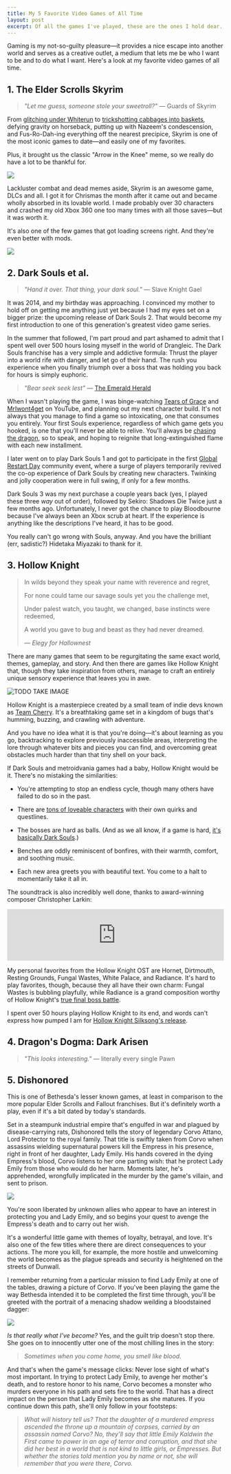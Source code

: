 ```yaml
---
title: My 5 Favorite Video Games of All Time
layout: post
excerpt: Of all the games I've played, these are the ones I hold dear. Take a look at my favorite video games of all time.
---
```


Gaming is my not-so-guilty pleasure—it provides a nice escape into another world and serves as a creative outlet, a medium that lets me be who I want to be and to do what I want. Here's a look at my favorite video games of all time.

## 1. The Elder Scrolls Skyrim

> *"Let me guess, someone stole your sweetroll?"* — Guards of Skyrim

From [glitching under Whiterun](https://www.youtube.com/watch?v=-nnp403XML0) to [trickshotting cabbages into baskets](https://www.youtube.com/watch?v=RWl-IHKsKdE), defying gravity on horseback, putting up with Nazeem's condescension, and Fus-Ro-Dah-ing everything off the nearest precipice, Skyrim is one of the most iconic games to date—and easily one of my favorites.

Plus, it brought us the classic "Arrow in the Knee" meme, so we really do have a lot to be thankful for.

![](/assets/img/posts/games/arrow-knee.jpg)

Lackluster combat and dead memes aside, Skyrim is an awesome game, DLCs and all. I got it for Chrismas the month after it came out and became wholly absorbed in its lovable world. I made probably over 30 characters and crashed my old Xbox 360 one too many times with all those saves—but it was worth it.

It's also one of the few games that got loading screens right. And they're even better with mods.

![](/assets/img/posts/games/skyrim-loading-screen.jpg)

## 2. Dark Souls et al.

> *"Hand it over. That thing, your dark soul."* — Slave Knight Gael

It was 2014, and my birthday was approaching. I convinced my mother to hold off on getting me anything just yet because I had my eyes set on a bigger prize: the upcoming release of Dark Souls 2. That would become my first introduction to one of this generation's greatest video game series.

In the summer that followed, I'm part proud and part ashamed to admit that I spent well over 500 hours losing myself in the world of Drangleic. The Dark Souls franchise has a very simple and addictive formula: Thrust the player into a world rife with danger, and let go of their hand. The rush you experience when you finally triumph over a boss that was holding you back for hours is simply euphoric.

> *"Bear seek seek lest"* — [The Emerald Herald](https://steamcommunity.com/app/236430/discussions/0/46476691759215677/)

When I wasn't playing the game, I was binge-watching [Tears of Grace](https://www.youtube.com/user/TearofGrace) and [MrIwont4get](https://www.youtube.com/user/MrIwont4get) on YouTube, and planning out my next character build. It's not always that you manage to find a game so intoxicating, one that consumes you entirely. Your first Souls experience, regardless of which game gets you hooked, is one that you'll never be able to relive. You'll always be [chasing the dragon](https://www.kotaku.com.au/2016/04/chasing-the-dragon-with-dark-souls-3/), so to speak, and hoping to reignite that long-extinguished flame with each new installment.

I later went on to play Dark Souls 1 and got to participate in the first [Global Restart Day](https://www.pcgamer.com/today-is-the-dark-souls-global-restart-day/) community event, where a surge of players temporarily revived the co-op experience of Dark Souls by creating new characters. Twinking and jolly cooperation were in full swing, if only for a few months.

Dark Souls 3 was my next purchase a couple years back (yes, I played these three *way* out of order), followed by Sekiro: Shadows Die Twice just a few months ago. Unfortunately, I never got the chance to play Bloodbourne because I've always been an Xbox scrub at heart. If the experience is anything like the descriptions I've heard, it has to be good.

You really can't go wrong with Souls, anyway. And you have the brilliant (err, sadistic?) Hidetaka Miyazaki to thank for it.

## 3. Hollow Knight

> In wilds beyond they speak your name with reverence and regret,
>
> For none could tame our savage souls yet you the challenge met,
>
> Under palest watch, you taught, we changed, base instincts were redeemed,
>
> A world you gave to bug and beast as they had never dreamed.
>
> — *Elegy for Hallownest*

There are many games that seem to be regurgitating the same exact world, themes, gameplay, and story. And then there are games like Hollow Knight that, though they take inspiration from others, manage to craft an entirely unique sensory experience that leaves you in awe.

![TODO TAKE IMAGE]()

Hollow Knight is a masterpiece created by a small team of indie devs known as [Team Cherry](https://teamcherry.com.au). It's a breathtaking game set in a kingdom of bugs that's humming, buzzing, and crawling with adventure.

And you have no idea what it is that you're doing—it's about learning as you go, backtracking to explore previously inaccessible areas, interpreting the lore through whatever bits and pieces you can find, and overcoming great obstacles much harder than that tiny shell on your back.

If Dark Souls and metroidvania games had a baby, Hollow Knight would be it. There's no mistaking the similarities:

- You're attempting to stop an endless cycle, though many others have failed to do so in the past.

- There are [tons of loveable characters](https://www.reddit.com/r/HollowKnight/comments/6h6cri/batamas_geo_anybody_have_a_favorite_bugism/) with their own quirks and questlines.

- The bosses are hard as balls. (And as we all know, if a game is hard, [it's basically Dark Souls](https://www.youtube.com/watch?v=gPrzobGAyGo).)

- Benches are oddly reminiscent of bonfires, with their warmth, comfort, and soothing music.

- Each new area greets you with beautiful text. You come to a halt to momentarily take it all in.

The soundtrack is also incredibly well done, thanks to award-winning composer Christopher Larkin:

<iframe style="border: 0; width: 100%; height: 120px;" src="https://bandcamp.com/EmbeddedPlayer/album=2306704082/size=large/bgcol=333333/linkcol=e99708/tracklist=false/artwork=small/transparent=true/" seamless><a href="http://christopherlarkin.bandcamp.com/album/hollow-knight-original-soundtrack">Hollow Knight (Original Soundtrack) by Christopher Larkin</a></iframe>

My personal favorites from the Hollow Knight OST are Hornet, Dirtmouth, Resting Grounds, Fungal Wastes, White Palace, and Radiance. It's hard to play favorites, though, because they all have their own charm: Fungal Wastes is bubbling playfully, while Radiance is a grand composition worthy of Hollow Knight's [true final boss battle](https://www.youtube.com/watch?v=h2TMWWqzoUQ).

I spent over 50 hours playing Hollow Knight to its end, and words can't express how pumped I am for [Hollow Knight Silksong's release](https://www.youtube.com/watch?v=pFAknD_9U7c).

## 4. Dragon's Dogma: Dark Arisen

> *"This looks interesting."* — literally every single Pawn

## 5. Dishonored

This is one of Bethesda's lesser known games, at least in comparison to the more popular Elder Scrolls and Fallout franchises. But it's definitely worth a play, even if it's a bit dated by today's standards.

Set in a steampunk industrial empire that's engulfed in war and plagued by disease-carrying rats, Dishonored tells the story of legendary Corvo Attano, Lord Protector to the royal family. That title is swiftly taken from Corvo when assassins wielding supernatural powers kill the Empress in his presence, right in front of her daughter, Lady Emily. His hands covered in the dying Empress's blood, Corvo listens to her one parting wish: that he protect Lady Emily from those who would do her harm. Moments later, he's apprehended, wrongfully implicated in the murder by the game's villain, and sent to prison.

![](/assets/img/posts/games/dishonored-intro.jpg)


You're soon liberated by unknown allies who appear to have an interest in protecting you and Lady Emily, and so begins your quest to avenge the Empress's death and to carry out her wish.

It's a wonderful little game with themes of loyalty, betrayal, and love. It's also one of the few titles where there are direct consequences to your actions. The more you kill, for example, the more hostile and unwelcoming the world becomes as the plague spreads and security is heightened on the streets of Dunwall.

I remember returning from a particular mission to find Lady Emily at one of the tables, drawing a picture of Corvo. If you've been playing the game the way Bethesda intended it to be completed the first time through, you'll be greeted with the portrait of a menacing shadow weilding a bloodstained dagger:

![](/assets/img/posts/games/corvo-drawing.jpg)

*Is that really what I've become?* Yes, and the guilt trip doesn't stop there. She goes on to innocently utter one of the most chilling lines in the story:

> *Sometimes when you come home, you smell like blood.*

And that's when the game's message clicks: Never lose sight of what's most important. In trying to protect Lady Emily, to avenge her mother's death, and to restore honor to his name, Corvo becomes a monster who murders everyone in his path and sets fire to the world. That has a direct impact on the person that Lady Emily becomes as she matures. If you continue down this path, she'll only follow in your footsteps:

> *What will history tell us? That the daughter of a murdered empress ascended the throne up a mountain of corpses, carried by an assassin named Corvo? No, they'll say that little Emily Kaldwin the First came to power in an age of terror and corruption, and that she did her best in a world that is not kind to little girls, or Empresses. But whether the stories told mention you by name or not, she will remember that you were there, Corvo.*
